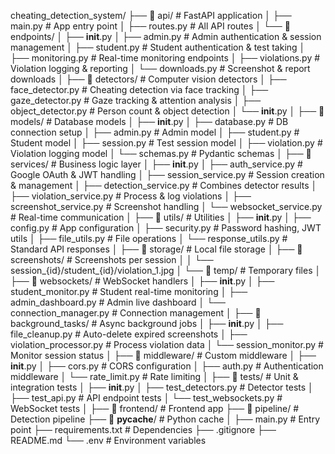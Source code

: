 cheating_detection_system/
├── 📁 api/                     # FastAPI application
│   ├── main.py                 # App entry point
│   ├── routes.py               # All API routes
│   └── 📁 endpoints/
│       ├── __init__.py
│       ├── admin.py            # Admin authentication & session management
│       ├── student.py          # Student authentication & test taking
│       ├── monitoring.py       # Real-time monitoring endpoints
│       ├── violations.py       # Violation logging & reporting
│       └── downloads.py        # Screenshot & report downloads
│
├── 📁 detectors/               # Computer vision detectors
│   ├── face_detector.py        # Cheating detection via face tracking
│   ├── gaze_detector.py        # Gaze tracking & attention analysis
│   ├── object_detector.py      # Person count & object detection
│   └── __init__.py
│
├── 📁 models/                  # Database models
│   ├── __init__.py
│   ├── database.py             # DB connection setup
│   ├── admin.py                # Admin model
│   ├── student.py              # Student model
│   ├── session.py              # Test session model
│   ├── violation.py            # Violation logging model
│   └── schemas.py              # Pydantic schemas
│
├── 📁 services/                # Business logic layer
│   ├── __init__.py
│   ├── auth_service.py         # Google OAuth & JWT handling
│   ├── session_service.py      # Session creation & management
│   ├── detection_service.py    # Combines detector results
│   ├── violation_service.py    # Process & log violations
│   ├── screenshot_service.py   # Screenshot handling
│   └── websocket_service.py    # Real-time communication
│
├── 📁 utils/                   # Utilities
│   ├── __init__.py
│   ├── config.py               # App configuration
│   ├── security.py             # Password hashing, JWT utils
│   ├── file_utils.py           # File operations
│   └── response_utils.py       # Standard API responses
│
├── 📁 storage/                 # Local file storage
│   ├── 📁 screenshots/         # Screenshots per session
│   │   └── session_{id}/student_{id}/violation_1.jpg
│   └── 📁 temp/                # Temporary files
│
├── 📁 websockets/              # WebSocket handlers
│   ├── __init__.py
│   ├── student_monitor.py      # Student real-time monitoring
│   ├── admin_dashboard.py      # Admin live dashboard
│   └── connection_manager.py   # Connection management
│
├── 📁 background_tasks/        # Async background jobs
│   ├── __init__.py
│   ├── file_cleanup.py         # Auto-delete expired screenshots
│   ├── violation_processor.py  # Process violation data
│   └── session_monitor.py      # Monitor session status
│
├── 📁 middleware/              # Custom middleware
│   ├── __init__.py
│   ├── cors.py                 # CORS configuration
│   ├── auth.py                 # Authentication middleware
│   └── rate_limit.py           # Rate limiting
│
├── 📁 tests/                   # Unit & integration tests
│   ├── __init__.py
│   ├── test_detectors.py       # Detector tests
│   ├── test_api.py             # API endpoint tests
│   └── test_websockets.py      # WebSocket tests
│
├── 📁 frontend/                # Frontend app
├── 📁 pipeline/                # Detection pipeline
├── 📁 __pycache__/             # Python cache
│
├── main.py                     # Entry point
├── requirements.txt            # Dependencies
├── .gitignore
├── README.md
└── .env                        # Environment variables
